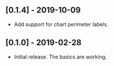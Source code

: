 ## [0.1.4] - 2019-10-09

- Add support for chart perimeter labels.

## [0.1.0] - 2019-02-28

- Initial release. The basics are working.
